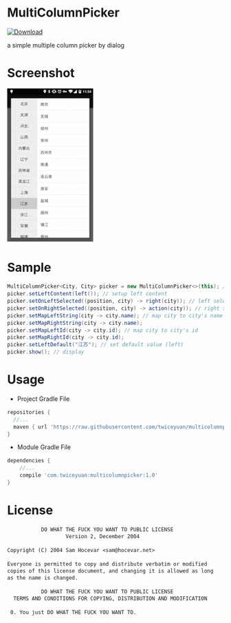 # MultiColumnPicker

[ ![Download](https://api.bintray.com/packages/twiceyuan/maven/MultiColumnPicker/images/download.svg) ](https://bintray.com/twiceyuan/maven/MultiColumnPicker/_latestVersion)

a simple multiple column picker by dialog

Screenshot
===

<img src="Screenshot.png" alt="Screenshot" style="width: 200px;"/>

Sample
===

```Java
MultiColumnPicker<City, City> picker = new MultiColumnPicker<>(this); // instantiation
picker.setLeftContent(left()); // setup left content
picker.setOnLeftSelected((position, city) -> right(city)); // left selected listener
picker.setOnRightSelected((position, city) -> action(city)); // right selected listener
picker.setMapLeftString(city -> city.name); // map city to city's name
picker.setMapRightString(city -> city.name);
picker.setMapLeftId(city -> city.id); // map city to city's id
picker.setMapRightId(city -> city.id);
picker.setLeftDefault("江苏"); // set default value (left)
picker.show(); // display
```

Usage
===

* Project Gradle File

```Groovy
repositories {
  //...
  maven { url 'https://raw.githubusercontent.com/twiceyuan/multicolumnpicker/master/repository' }
}
```

* Module Gradle File

```Groovy
dependencies {
    //...
    compile 'com.twiceyuan:multicolumnpicker:1.0'
}
```

License
===

               DO WHAT THE FUCK YOU WANT TO PUBLIC LICENSE
                       Version 2, December 2004

    Copyright (C) 2004 Sam Hocevar <sam@hocevar.net>

    Everyone is permitted to copy and distribute verbatim or modified
    copies of this license document, and changing it is allowed as long
    as the name is changed.

               DO WHAT THE FUCK YOU WANT TO PUBLIC LICENSE
      TERMS AND CONDITIONS FOR COPYING, DISTRIBUTION AND MODIFICATION

     0. You just DO WHAT THE FUCK YOU WANT TO.
